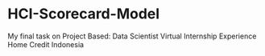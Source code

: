 # HCI-Scorecard-Model
My final task on Project Based: Data Scientist Virtual Internship Experience Home Credit Indonesia
